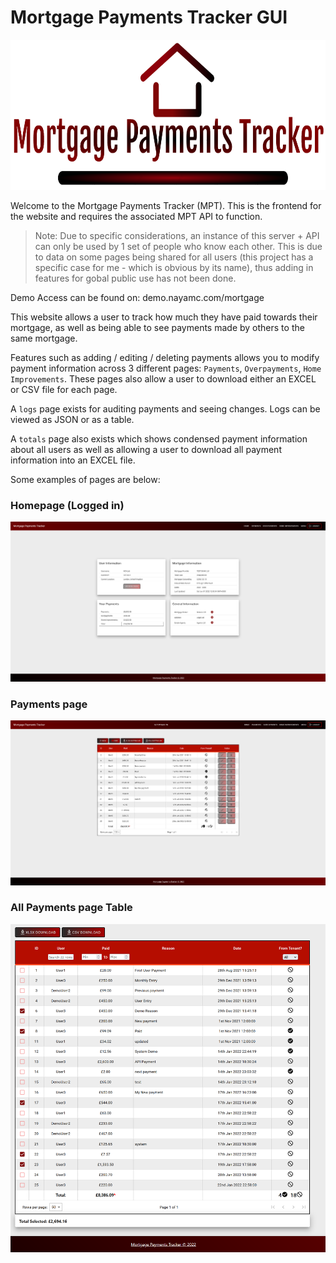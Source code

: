 # Mortgage Payments Tracker GUI

<p align="center" width="100%">
   <img height='240px' src='./src/images/logo.png'>
</p>

Welcome to the Mortgage Payments Tracker (MPT). This is the frontend for the website and requires the associated MPT API to function.

> Note: Due to specific considerations, an instance of this server + API can only be used by 1 set of people who know each other. This is due to data on some pages being shared for all users (this project has a specific case for me - which is obvious by its name), thus adding in features for gobal public use has not been done.

Demo Access can be found on: demo.nayamc.com/mortgage

This website allows a user to track how much they have paid towards their mortgage, as well as being able to see payments made by others to the same mortgage.

Features such as adding / editing / deleting payments allows you to modify payment information across 3 different pages: `Payments`, `Overpayments`, `Home Improvements`. These pages also allow a user to download either an EXCEL or CSV file for each page.

A `logs` page exists for auditing payments and seeing changes. Logs can be viewed as JSON or as a table.

A `totals` page also exists which shows condensed payment information about all users as well as allowing a user to download all payment information into an EXCEL file.

Some examples of pages are below:

### Homepage (Logged in)

<img src='./src/images/image1Homepage.png'>



### Payments page

<img src='./src/images/image2PaymentsPage.png'>


### All Payments page Table

<img src='./src/images/image8AllPaymentsSelected.png'>